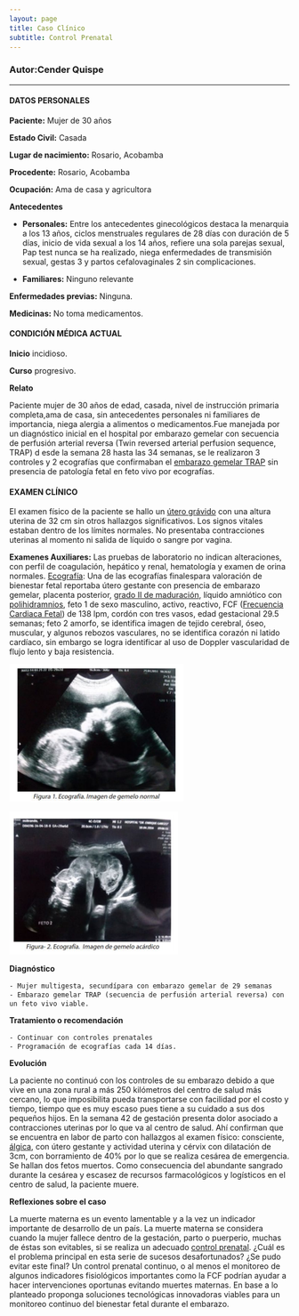 ```yaml
---
layout: page
title: Caso Clínico
subtitle: Control Prenatal
---
```



### Autor:Cender Quispe
- - - 
#### **DATOS PERSONALES**

**Paciente:** Mujer de 30 años


**Estado Civil:** Casada


**Lugar de nacimiento:** Rosario, Acobamba


**Procedente:** Rosario, Acobamba


**Ocupación:** Ama de casa y agricultora




**Antecedentes**
    
   - **Personales:** Entre los antecedentes ginecológicos destaca la menarquia a los 13 años, ciclos menstruales regulares de 28 días con duración de 5 días, inicio de vida sexual                      a los 14 años, refiere una sola parejas sexual, Pap test nunca se ha realizado, niega enfermedades de transmisión sexual, gestas 3 y partos cefalovaginales 2                      sin complicaciones.
   
   
   - **Familiares:** Ninguno relevante

**Enfermedades previas:** Ninguna.


**Medicinas:** No toma medicamentos.

#### **CONDICIÓN MÉDICA ACTUAL**
**Inicio** incidioso.

**Curso** progresivo.

**Relato**


Paciente mujer de 30 años de edad, casada, nivel de instrucción primaria completa,ama de casa, sin antecedentes personales ni familiares de importancia, niega alergia a alimentos 
o medicamentos.Fue manejada por un diagnóstico inicial en el hospital por embarazo gemelar con secuencia de perfusión arterial reversa (Twin reversed arterial perfusion sequence, TRAP) d esde la
semana 28 hasta las 34 semanas, se le realizaron 3 controles y 2 ecografías que confirmaban el [embarazo gemelar TRAP](/prueba.github.io/Documentacion/ConceptosClaves/) sin presencia de patología fetal en feto vivo por ecografías.

#### **EXAMEN CLÍNICO**
El examen físico de la paciente se hallo un [útero grávido](/prueba.github.io/Documentacion/ConceptosClaves/) con una altura uterina de 32 cm sin otros hallazgos significativos. Los signos vitales estaban dentro de los límites normales. No presentaba contracciones uterinas al momento ni salida de líquido o sangre por vagina.

**Examenes Auxiliares:**
Las pruebas de laboratorio no indican alteraciones, con perfil de coagulación, hepático y renal, hematología y examen de orina normales. [Ecografía](/prueba.github.io/Documentacion/ConceptosClaves/): Una de las ecografías finalespara valoración de bienestar fetal reportaba útero gestante con presencia de embarazo gemelar, placenta posterior, [grado II de maduración](/prueba.github.io/Documentacion/ConceptosClaves/), líquido amniótico con [polihidramnios](/prueba.github.io/Documentacion/ConceptosClaves/), feto 1 de sexo masculino, activo, reactivo, FCF ([Frecuencia Cardiaca Fetal](/prueba.github.io/Documentacion/ConceptosClaves/)) de 138 lpm, cordón con tres vasos, edad gestacional 29.5 semanas; feto 2 amorfo, se identifica imagen de tejido cerebral, óseo, muscular, y algunos rebozos vasculares, no se identifica corazón ni latido cardíaco, sin embargo se logra identificar al uso de Doppler vascularidad de flujo lento y baja resistencia.

![Ecografia1](/assets/img/ecografia1.PNG)

    
![Ecografia2](/assets/img/ecografia2.PNG)

**Diagnóstico**

    - Mujer multigesta, secundípara con embarazo gemelar de 29 semanas
    - Embarazo gemelar TRAP (secuencia de perfusión arterial reversa) con un feto vivo viable.
    
**Tratamiento o recomendación**

    - Continuar con controles prenatales
    - Programación de ecografías cada 14 días.
    
**Evolución**

La paciente no continuó con los controles de su embarazo debido a que vive en una zona rural a más 250 kilómetros del centro de salud más cercano, lo que imposibilita pueda transportarse con facilidad por el costo y tiempo, tiempo que es muy escaso pues tiene a su cuidado a sus dos pequeños hijos. En la semana 42 de gestación presenta dolor asociado a contracciones uterinas por lo que va al centro de salud. Ahí confirman que se encuentra en labor de parto con hallazgos al examen físico: consciente, [álgica](/prueba.github.io/Documentacion/ConceptosClaves/), con útero gestante y actividad uterina y cérvix con dilatación de 3cm, con borramiento de 40% por lo que se realiza cesárea de emergencia. Se hallan dos fetos muertos. Como consecuencia del abundante sangrado durante la cesárea y escasez de recursos farmacológicos y logísticos en el centro de salud, la paciente muere.

**Reflexiones sobre el caso**

La muerte materna es un evento lamentable y a la vez un indicador importante de desarrollo de un país. La muerte materna se considera cuando la mujer fallece dentro de la gestación, parto o puerperio, muchas de éstas son evitables, si se realiza un adecuado [control prenatal](/prueba.github.io/Documentacion/ConceptosClaves/). ¿Cuál es el problema principal en esta serie de sucesos desafortunados? ¿Se pudo evitar este final? Un control prenatal continuo, o al menos el monitoreo de algunos indicadores fisiológicos importantes como la FCF podrían ayudar a hacer intervenciones oportunas evitando muertes maternas. En base a lo planteado proponga soluciones tecnológicas innovadoras viables para un monitoreo continuo del bienestar fetal durante el embarazo.










